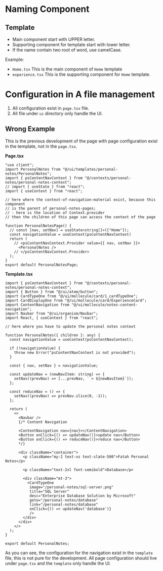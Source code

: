 # Naming Component

## Template

- Main component start with UPPER letter.
- Supporting component for template start with lower letter.
- If the name contain two root of word, use camelCase.

Example:

- `Home.tsx` This is the main component of `Home` template
- `experience.tsx` This is the supporting component for `Home` template.

# Configuration in A file management

1. All configuration exist in `page.tsx` file.
2. All file under `ui` directory only handle the UI.

## Wrong Example

This is the previous development of the page with page configuration exist in 
the template, not in the `page.tsx`.

**Page.tsx**

```tsx
"use client";
import PersonalNotes from "@/ui/templates/personal-notes/PersonalNotes";
import { psContentNavContext } from "@/contexts/personal-notes/personal-notes-context";
// import { useState } from "react";
import { useContext } from "react";

// here where the context-of-navigation-material exist, because this component
// is the parent of personal-notes-pages;
// - here is the location of Context.provider
// then the children of this page can access the context of the page

function PersonalNotesPage() {
  // const [nav, setNav] = useState<string[]>(["Home"]);
  const navigationValue = useContext(psContentNavContext)
  return (
    // <psContentNavContext.Provider value={{ nav, setNav }}>
      <PersonalNotes />
    // </psContentNavContext.Provider>
  );
}
export default PersonalNotesPage;

```

**Template.tsx**

```tsx
import { psContentNavContext } from "@/contexts/personal-notes/personal-notes-context";
import { Button } from "@/ui/atom/button";
import CardTypeOne from "@/ui/mollecule/card/1_cardTypeOne";
import CardDisplayOne from "@/ui/mollecule/card/ExperienceCard";
import ContentNavigation from "@/ui/mollecule/notes-content-navigation";
import Navbar from "@/ui/organism/Navbar";
import React, { useContext } from "react";

// here where you have to update the personal notes context

function PersonalNotes({ children }: any) {
  const navigationValue = useContext(psContentNavContext);

  if (!navigationValue) {
    throw new Error("psContentNavContext is not provided");
  }

  const { nav, setNav } = navigationValue;

  const updateNav = (newNavItem: string) => {
    setNav((prevNav) => [...prevNav, ` > ${newNavItem}`]);
  };

  const reduceNav = () => {
    setNav((prevNav) => prevNav.slice(0, -1));
  };

  return (
    <>
      <Navbar />
      {/* Content Navigation
      
      <ContentNavigation nav={nav}></ContentNavigation>
      <Button onClick={() => updateNav()}>update nav</Button>
      <Button onClick={() => reduceNav()}>reduce nav</Button> 
      */}

      <div className="container">
        <p className="my-2 text-xs text-slate-500">Fatah Personal Notes</p>

        <p className="text-2xl font-semibold">Database</p>

        <div className="mt-3">
          <CardTypeOne
           image="/personal-notes/sql-server.png"
           title="SQL Server"
           desc="Enterprise Database Solution by Microsoft"
           goto="/personal-notes/database"
           link="/personal-notes/database"
           onClick={() => updateNav('database')}
           />
        </div>
      </div>
    </>
  );
}

export default PersonalNotes;
```

As you can see, the configuration for the navigation exist in the `template` file,
this is not pure for the development. All page configuration should live under
`page.tsx` and the `template` only handle the UI. 

